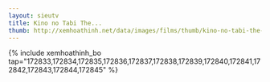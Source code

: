 ```yaml
---
layout: sieutv
title: Kino no Tabi The...
thumb: http://xemhoathinh.net/data/images/films/thumb/kino-no-tabi-the-beautiful-world-kino-no-tabi-the-beautiful-world-2009.jpg
---
```

{% include xemhoathinh_bo tap="172833,172834,172835,172836,172837,172838,172839,172840,172841,172842,172843,172844,172845" %} 
